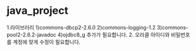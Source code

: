 # java_project
1.라이브러리
1)commons-dbcp2-2.6.0
2)commons-logging-1.2
3)commons-pool2-2.6.2-javadoc
4)ojdbc8_g
추가가 필요합니다.
2. 오라클 아이디와 비밀번호를 계정에 맞게 수정이 필요합니다.
